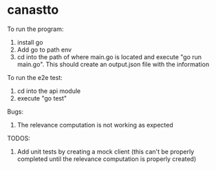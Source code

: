 # canastto
To run the program:
1. install go
2. Add go to path env
3. cd into the path of where main.go is located and execute "go run main.go". This should create an output.json file with the information

To run the e2e test:
1. cd into the api module
2. execute "go test"

Bugs:
1. The relevance computation is not working as expected

TODOS:
1. Add unit tests by creating a mock client (this can't be properly completed until the relevance computation is properly created) 
